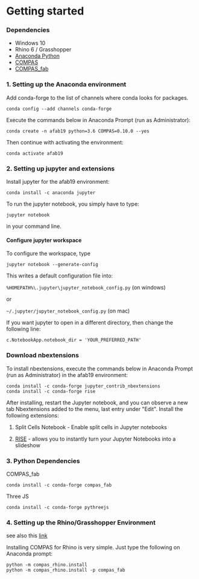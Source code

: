# Getting started

### Dependencies

* Windows 10
* Rhino 6 / Grasshopper
* [Anaconda Python](https://www.anaconda.com/distribution/?gclid=CjwKCAjwo9rtBRAdEiwA_WXcFoyH8v3m-gVC55J6YzR0HpgB8R-PwM-FClIIR1bIPYZXsBtbPRfJ8xoC6HsQAvD_BwE)
* [COMPAS](https://compas-dev.github.io/)
* [COMPAS_fab](https://gramaziokohler.github.io/compas_fab/latest/)

### 1. Setting up the Anaconda environment

Add conda-forge to the list of channels where conda looks for packages.

	conda config --add channels conda-forge

Execute the commands below in Anaconda Prompt (run as Administrator):

    conda create -n afab19 python=3.6 COMPAS=0.10.0 --yes

Then continue with activating the environment:

    conda activate afab19

### 2. Setting up jupyter and extensions

Install jupyter for the afab19 environment:

    conda install -c anaconda jupyter 

To run the jupyter notebook, you simply have to type:

    jupyter notebook

in your command line.

#### Configure jupyter workspace

To configure the workspace, type

    jupyter notebook --generate-config

This writes a default configuration file into:

`%HOMEPATH%\.jupyter\jupyter_notebook_config.py` (on windows)

or

`~/.jupyter/jupyter_notebook_config.py` (on mac)

If you want jupyter to open in a different directory, then change the following line:

    c.NotebookApp.notebook_dir = 'YOUR_PREFERRED_PATH'

### Download nbextensions

To install nbextensions, execute the commands below in Anaconda Prompt (run as Administrator) in the afab19 environment:

    conda install -c conda-forge jupyter_contrib_nbextensions
    conda install -c conda-forge rise

After installing, restart the Jupyter notebook, and you can observe a new tab Nbextensions added to the menu, last entry under "Edit".
Install the following extensions:

1. Split Cells Notebook - Enable split cells in Jupyter notebooks

2. [RISE](https://rise.readthedocs.io/en/stable/installation.html#) - allows you to instantly turn your Jupyter Notebooks into a slideshow

### 3. Python Dependencies

COMPAS_fab

    conda install -c conda-forge compas_fab

Three JS

    conda install -c conda-forge pythreejs
    

### 4. Setting up the Rhino/Grasshopper Environment

see also this [link](https://compas-dev.github.io/main/gettingstarted/cad/rhino.html)

Installing COMPAS for Rhino is very simple. Just type the following on Anaconda prompt:
    
    python -m compas_rhino.install
    python -m compas_rhino.install -p compas_fab





